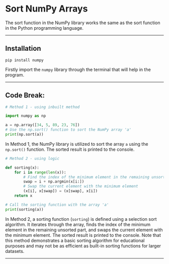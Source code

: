 # Sort NumPy Arrays

The sort function in the NumPy library works the same as the sort function in the Python programming language.

-----

## Installation

```
pip install numpy
```
Firstly import the `numpy` library through the terminal that will help in the program.

-----

## Code Break:

```python
# Method 1 - using inbuilt method

import numpy as np

a = np.array([34, 5, 89, 23, 76])
# Use the np.sort() function to sort the NumPy array 'a'
print(np.sort(a))
```

In Method 1, the NumPy library is utilized to sort the array `a` using the `np.sort()` function. The sorted result is printed to the console.

```python
# Method 2 - using logic

def sorting(x):
    for i in range(len(x)):
        # Find the index of the minimum element in the remaining unsorted part of the array
        swap = i + np.argmin(x[i:])
        # Swap the current element with the minimum element
        (x[i], x[swap]) = (x[swap], x[i])
    return x

# Call the sorting function with the array 'a'
print(sorting(a))
```

In Method 2, a sorting function (`sorting`) is defined using a selection sort algorithm. It iterates through the array, finds the index of the minimum element in the remaining unsorted part, and swaps the current element with the minimum element. The sorted result is printed to the console. Note that this method demonstrates a basic sorting algorithm for educational purposes and may not be as efficient as built-in sorting functions for larger datasets.

-----